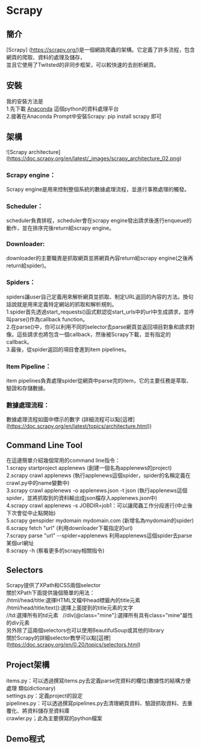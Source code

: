 # Scrapy  
## 簡介  
[Scrapy] (https://scrapy.org/)是一個網路爬蟲的架構。它定義了許多流程，包含網頁的爬取、資料的處理及儲存，  
並且它使用了Twitsted的非同步框架，可以較快速的去剖析網頁。  
## 安裝  
我的安裝方法是  
1.先下載 [Anaconda](https://www.continuum.io/downloads) 這個python的資料處理平台  
2.接著在Anaconda Prompt中安裝Scrapy: pip install scrapy 即可  
## 架構  
![Scrapy architecture] (https://doc.scrapy.org/en/latest/_images/scrapy_architecture_02.png)  
### Scrapy engine：  
Scrapy engine是用來控制整個系統的數據處理流程，並進行事務處理的觸發。  
### Scheduler：  
scheduler負責排程，scheduler會在scrapy engine發出請求後進行enqueue的動作，並在排序完後return給scrapy engine。  
### Downloader:   
downloader的主要職責是抓取網頁並將網頁內容return給scrapy engine(之後再return給spider)。  
### Spiders：  
spiders讓user自己定義用來解析網頁並抓取、制定URL返回的內容的方法。換句話說就是用來定義特定網站的抓取和解析規則。  
1.spider首先透過start_requests()函式默認從start_urls中的url中生成請求，並呼叫parse()作為callback function。  
2.在parse()中，你可以利用不同的selector去parse網頁並返回項目對象和請求對像。這些請求也將包含一個callback，然後被Scrapy下載，並有指定的callback。  
3.最後，從spider返回的項目會進到item pipelines。  
### Item Pipeline： 
item pipelines負責處理spider從網頁中parse完的item，它的主要任務是萃取、驗證和存儲數據。  
### 數據處理流程：  
數據處理流程如圖中標示的數字 (詳細流程可以點[這裡] (https://doc.scrapy.org/en/latest/topics/architecture.html))  
## Command Line Tool  
在這邊簡單介紹幾個常用的command line指令：  
1.scrapy startproject applenews (創建一個名為applenews的project)  
2.scrapy crawl applenews (執行applenews這個spider，spider的名稱定義在crawl.py中的name變數中)  
3.scrapy crawl applenews -o applenews.json -t json (執行applenews這個spider，並將抓取到的資料輸出成json檔存入applenews.json中)  
4.scrapy crawl applenews -s JOBDIR=job1：可以讓爬蟲工作分段進行(中止後下次會從中止點開始)  
5.scrapy genspider mydomain mydomain.com (新增名為mydomain的spider)  
6.scrapy fetch "url" (利用downloader下載指定的url)  
7.scrapy parse "url" --spider=applenews 利用applenews這個spider去parse某個url網址  
8.scrapy -h (察看更多的scrapy相關指令)  
## Selectors  
Scrapy提供了XPath和CSS兩個selector  
關於XPath下面提供幾個簡單的用法：  
/html/head/title:選擇HTML文檔中head標籤內的title元素  
/html/head/title/text():選擇上面提到的title元素的文字  
//td:選擇所有的td元素    
//div[@class="mine"]:選擇所有具有class="mine"屬性的div元素    
另外除了這兩個selectors也可以使用BeautifulSoup或其他的library  
關於Scrapy的詳細selector教學可以點[這裡] (https://doc.scrapy.org/en/0.20/topics/selectors.html)  
## Project架構  
items.py：可以透過撰寫items.py去定義parse完資料的欄位(數據性的結構方便處理 類似dictionary)  
settings.py：定義project的設定  
pipelines.py：可以透過撰寫pipelines.py去清理網頁資料、驗證抓取資料、去重覆化、將資料儲存至資料庫    
crawler.py；此為主要撰寫的python檔案  
## Demo程式  
